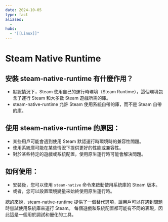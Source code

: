 ```yaml
---
date: 2024-10-05
type: fact
aliases:
  -
hubs:
  - "[[Linux]]"
---
```


# Steam Native Runtime

## 安裝 steam-native-runtime 有什麼作用？

   - 默認情況下，Steam 使用自己的運行時環境（Steam Runtime），這個環境包含了運行 Steam 和大多數 Steam 遊戲所需的庫。
   - steam-native-runtime 允許 Steam 使用系統自帶的庫，而不是 Steam 自帶的庫。

## 使用 steam-native-runtime 的原因：

   - 某些用戶可能會遇到使用 Steam 默認運行時環境時的兼容性問題。
   - 使用系統庫可能在某些情況下提供更好的性能或兼容性。
   - 對於某些特定的遊戲或系統配置，使用原生運行時可能會解決問題。

## 如何使用：

   - 安裝後，您可以使用 `steam-native` 命令來啟動使用系統庫的 Steam 版本。
   - 或者，您可以設置環境變量來始終使用原生運行時。

總的來說，steam-native-runtime 提供了一個替代選項，讓用戶可以在遇到問題時嘗試使用系統庫來運行 Steam。
每個遊戲和系統配置都可能有不同的表現，因此這是一個用於調試和優化的工具。
